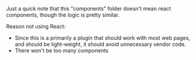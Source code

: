 Just a quick note that this "components" folder doesn't mean react components, though the logic is pretty similar.

Reason not using React:
- Since this is a primarily a plugin that should work with most web pages, and should be light-weight, it should avoid unnecessary vendor code.
- There won't be too many components
